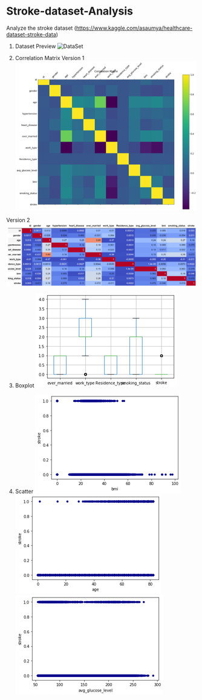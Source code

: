 # Stroke-dataset-Analysis
Analyze the stroke dataset (https://www.kaggle.com/asaumya/healthcare-dataset-stroke-data)


1. Dataset Preview
![DataSet](DatasetPreview.png)

2. Correlation Matrix
Version 1
![CM1](Correlation.png)

Version 2
![CM2](CorrelationMatrixV2.png)

3. Boxplot
![Boxplot](Boxplot.png)

4. Scatter
![SC1](scatter.bmi.stroke.png)
![SC2](scatter.age.stroke.png)
![SC3](scatter.glucose.stroke.png)
